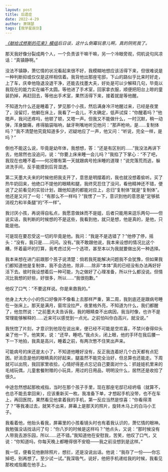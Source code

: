 ```yaml
---
layout: post
title: 后遗症
date: 2022-4-29
author: 萧锦瑟
tags: [我学星辰剑]
---
```


*[《献给忒修斯的花束》模组](https://file.dicecho.com/mod/62372dbef6dafd0028675314/[CoC%E5%8E%9F%E5%88%9B%E6%A8%A1%E7%BB%84]%E7%8C%AE%E7%BB%99%E5%BF%92%E4%BF%AE%E6%96%AF%E7%9A%84%E8%8A%B1%E6%9D%9F.pdf)后日谈，这什么倒霉玩意儿啊，真的阴死我了。*

那天我好像分裂成两个人，一个负责该干嘛干嘛，另一个冷眼旁观，伺机说句风凉话：“真镇静啊。”

没法不镇静，萧忆情的状况看起来很不好，我模糊地想应该活得下来，但很难说是一种判断抑或仅仅是这样相信着。我背他出那座宅邸，下山的路似乎比来时好走，上了车，庆幸他隐退没退干净，还能去找墨大夫，好处是可以少解释几句，毕竟以我现在的能力实在编不太圆。等他进了手术室，回家拿衣服，顺便把阳台上晾的童装扔掉，再赶回去，等他出手术室，果然活得下来，接着就是等他醒。

不知道为什么还是睡着了，梦见那个小孩，然后满身冷汗地醒过来，已经是夜里了，没留灯，他躺在床上，我看了一会儿，不太确定，低声试探：“你醒着吗？”他嗯声，我问还疼吗，他顿了顿，又嗯一声。但我又不能做什么，一时沉默，稍一动弹，浑身酸痛，疼得脑袋嗡响，龇牙咧嘴地听见他问：“那声枪响，是……复制体吗？”我不清楚他究竟知道多少，迟疑地应了一声，他又问：“听说，完全一样，是吗？”

倒也不能这么说，毕竟是幼年体，我想想，答：“还是有区别的……”我没法再讲下去，他居然也没追问，说：“你要上床来睡一会儿吗？”我掐了下掌心：“不了吧，我现在也睡不着——何况哪有第一天就跟病号抢床睡的道理！”说完落荒而逃，躲进洗手间，反手能摸到后背湿透。

第二天墨大夫来的时候他把我支开了，意思是明摆着的，我也就没想着偷听。买了热牛奶回来，他绝口不提他的眼睛和腿，我终究忍住了没问，看他精神还不错，便说了之前看见的实验计划，跟他知道的都能对应上，总归“复制体”就是“复制体”。他还是又问了一句：“有那么不一样吗？”我愣了一下，意识到他的意思是“足够抵消视力和半条腿”的“不一样”。

我讨厌小孩，再说得自私点，我愿意做妹而不是姐，后者只能用来逗乐两句——但说实话，我判断的时候想的不是这些，我看到他，就只是想，他是真的，是他，只能是他。

可是现在要忍受这一切的毕竟是他。我问：“我是不是选错了？”他停了停，摇头：“没有，我只是……问问。没有。”我不敢跟他说，我本来设想的情况比这个糟，怀着最坏的打算，我考虑过另一个选项，甚至本以为我就要做出另一种选择。

我本来想在进门前跟那个孩子说清楚：倘若我死能解决问题我不会犹豫，但如果我们都知道他是复制体，我不会选他，除非……除非“本体”真的已经没有办法再好好活下去。彼时我设想着后一种可能，为之做好了心理准备，所以什么都没说。但情况比我想的好些，好很多，所以……“我很抱歉。”

他叹了口气：“不要这样说。你是来救我的。”

他身上大大小小的伤口好像并不像看上去那样严重，第二周，我到底还是跟病号睡在一张床上。那天是满月，窗帘没拉严，夜里格外亮，不知道为什么，我们都醒了，他忽然说：“之前墨大夫告诉我，我的眼睛查不出病因，我当时像，也许不是常理能够解释的……近来可以感觉到一点光。之前怕叫你白高兴，就没说。”

我恍惚了片刻，才意识到他现在说出来，便已经不可能是空欢喜，不禁兴奋得仰头亲了他一下。他笑笑，说：“还早，睡吧。”我点头，闭上眼，他的手环在我后腰一下一下地拍，我真是高兴，睡着之前，有两次憋不住笑出声来。

可能病号的床还是太小了，不知道他睡好没有，反正我连着好几个白天都有点犯困。好消息是他的眼睛真的好起来，腿虽然不能完全治好，但总算也还能走。下周就可以出院，我回家里收拾，心情好得差点忘记自己要面对什么：抓娃娃机里来的毛绒玩偶，儿童套餐附赠的小玩具，用过的日用品，明明没什么，居然还是收拾了很久。

中途忽然想起那枚戒指，当时在那个孩子手里，现在那座宅邸已经坍塌（就算不，也总不能去拿回来），应该重新买一枚。我准备下单，才想起手机没带，也不在车上，再回医院，果然看见他拿着我的手机，第一反应当然是惊喜：“你看得清了？”等我凑过去，就笑不出来，屏幕上是那天的照片，旋转木马上的白马小王子。

我看着他，他抬头看我，屏幕里的小孩看镜头时也有着我认识的，萧忆情的眼神。我勉强没话找话问了句：“你八岁的时候是这样吗？”他点头，又说：“那时候没有人带我去游乐园，所以……还不错。”我知道他在安慰我，苦笑，他叹了口气，又说：“你知道吗，你每天晚上都睡得很不安稳——我之前没想到是这样。”

我一怔，便看见他删除照片，想拦，还是没说出话。他说：“我存了一份——你忘掉吧，别再想了。至少试一试。”我深吸气，说好，他把手机递给我的时候，我看见那枚戒指戴在他手上。
